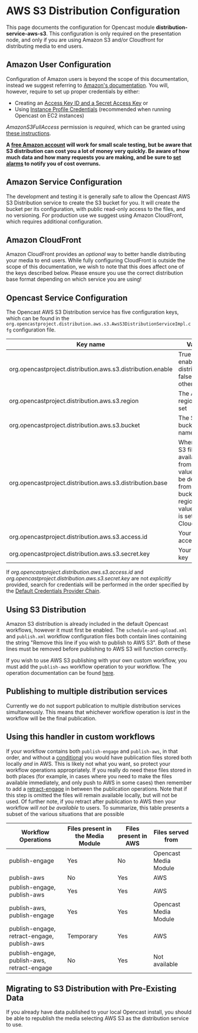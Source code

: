 AWS S3 Distribution Configuration
=================================
This page documents the configuration for Opencast module **distribution-service-aws-s3**.  This
configuration is only required on the presentation node, and only if you are using Amazon S3 and/or Cloudfront for
distributing media to end users.

Amazon User Configuration
-------------------------

Configuration of Amazon users is beyond the scope of this documentation, instead we suggest referring to
[Amazon's documentation](http://docs.aws.amazon.com/IAM/latest/UserGuide/introduction.html).
You will, however, require to set up proper credentials by either:

* Creating an [Access Key ID and a Secret Access Key](https://aws.amazon.com/developers/access-keys/) or
* Using [Instance Profile Credentials](https://docs.aws.amazon.com/sdk-for-java/v1/developer-guide/java-dg-roles.html)
  (recommended when running Opencast on EC2 instances)

*AmazonS3FullAccess* permission is *required*, which can be granted using
[these instructions](http://docs.aws.amazon.com/IAM/latest/UserGuide/access_policies_inline-using.html).

**A [free Amazon account](https://aws.amazon.com/free/) will work for small scale testing, but be aware that S3
distribution can cost you a lot of money very quickly.  Be aware of how much data and how many requests you are making,
and be sure to [set alarms](http://docs.aws.amazon.com/awsaccountbilling/latest/aboutv2/free-tier-alarms.html) to
notify you of cost overruns.**

Amazon Service Configuration
----------------------------

The development and testing it is generally safe to allow the Opencast AWS S3 Distribution service to create the S3
bucket for you.  It will create the bucket per its configuration, with public read-only access to the files, and no
versioning.  For production use we suggest using Amazon CloudFront, which requires additional configuration.

Amazon CloudFront
-----------------

Amazon CloudFront provides an *optional* way to better handle distributing your media to end users.  While fully
configuring CloudFront is outside the scope of this documentation, we wish to note that this does affect one of the keys
described below.  Please ensure you use the correct distribution base format depending on which service you are using!

Opencast Service Configuration
------------------------------

The Opencast AWS S3 Distribution service has five configuration keys, which can be found in the
`org.opencastproject.distribution.aws.s3.AwsS3DistributionServiceImpl.cfg` configuration file.

|Key name|Value|Example|
|--------|-----|-------|
|org.opencastproject.distribution.aws.s3.distribution.enable|True to enable S3 distribution, false otherwise|true|
|org.opencastproject.distribution.aws.s3.region|The AWS region to set|us-west-2|
|org.opencastproject.distribution.aws.s3.bucket|The S3 bucket name|example-org-dist|
|org.opencastproject.distribution.aws.s3.distribution.base|Where the S3 files are available from.  This value can be derived from the bucket and region values, or is set by CloudFront.|http://s3-us-west-2.amazonaws.com/example-org-dist, or DOMAIN_NAME.cloudfront.net|
|org.opencastproject.distribution.aws.s3.access.id|Your access ID|20 alphanumeric characters|
|org.opencastproject.distribution.aws.s3.secret.key|Your secret key|40 characters|

If *org.opencastproject.distribution.aws.s3.access.id* and *org.opencastproject.distribution.aws.s3.secret.key* are
 not *explicitly* provided, search for credentials will be performed in the order specified by the
 [Default Credentials Provider Chain](https://docs.aws.amazon.com/sdk-for-java/v1/developer-guide/credentials.html).

Using S3 Distribution
---------------------

Amazon S3 distribution is already included in the default Opencast workflows, however it must first be enabled.  The
`schedule-and-upload.xml` and `publish.xml` workflow configuration files both contain lines containing the string
"Remove this line if you wish to publish to AWS S3".  Both of these lines must be removed before publishing to AWS S3
will function correctly.

If you wish to use AWS S3 publishing with your own custom workflow, you must add the `publish-aws` workflow operation to
your workflow.  The operation documentation can be found [here](../workflowoperationhandlers/publish-aws-woh.md).

Publishing to multiple distribution services
--------------------------------------------

Currently we do not support publication to multiple distribution services simultaneously.  This means that whichever
workflow operation is *last* in the workflow will be the final publication.

Using this handler in custom workflows
--------------------------------------

If your workflow contains both `publish-engage` and `publish-aws`, in that order, and without a
[conditional](../configuration/workflow.md) you would have publication files stored both locally *and* in AWS.  This is
likely not what you want, so protect your workflow operations appropriately.  If you really do need these files stored
in both places (for example, in cases where you need to make the files available immediately, and only push to AWS in
some cases) then remember to add a [retract-engage](../workflowoperationhandlers/retract-engage-woh.md) in between the
publication operations.  Note that if this step is omitted the files will remain available locally, but will not be
used.  Of further note, if you retract after publication to AWS then your workflow *will not be available* to users.
To summarize, this table presents a subset of the various situations that are possible

|Workflow Operations|Files present in the Media Module|Files present in AWS|Files served from|
|--|--|--|--|
|publish-engage | Yes | No | Opencast Media Module |
|publish-aws| No | Yes | AWS |
|publish-engage, publish-aws| Yes | Yes | AWS |
|publish-aws, publish-engage| Yes | Yes | Opencast Media Module|
|publish-engage, retract-engage, publish-aws | Temporary | Yes | AWS |
|publish-engage, publish-aws, retract-engage | No | Yes | Not available |

Migrating to S3 Distribution with Pre-Existing Data
---------------------------------------------------

If you already have data published to your local Opencast install, you should be able to republish the media selecting
AWS S3 as the distribution service to use.
